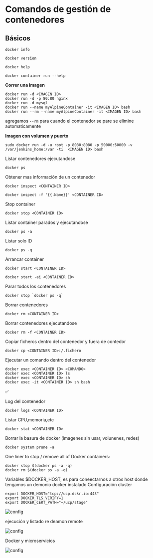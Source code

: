 Comandos de gestión de contenedores
==============

Básicos
-------------
```
docker info
```
```
docker version
```
```
docker help
```
```
docker container run --help
```

**Correr una imagen**

```
docker run -d <IMAGEN ID>
docker run -d -p 80:80 nginx
docker run -d mysql
docker run --name myAlpineContainer -it <IMAGEN ID> bash
docker run --rm --name myAlpineContainer -it <IMAGEN ID> bash
```
agregamos ```--rm``` para cuando el contenedor se pare se elimine automaticamente

**Imagen con volumen y puerto**
```
sudo docker run -d -u root -p 8080:8080 -p 50000:50000 -v /var/jenkins_home:/var -ti  <IMAGEN ID> bash 
```

Listar contenedores ejecutandose
```
docker ps
```
Obtener mas información de un contenedor
```
docker inspect <CONTAINER ID>
```
```
docker inspect -f '{{.Name}}' <CONTAINER ID>
```
Stop container
```
docker stop <CONTAINER ID>
```
Listar container parados y ejecutandose
```
docker ps -a
```
Listar solo ID
```
docker ps -q
```
Arrancar container
```
docker start <CONTAINER ID>
```
```
docker start -ai <CONTAINER ID>
```
Parar todos los contenedores
```
docker stop `docker ps -q`
```
Borrar contenedores 
```
docker rm <CONTAINER ID>
```
Borrar contenedores ejecutandose
```
docker rm -f <CONTAINER ID>
```
Copiar ficheros dentro del contenedor y fuera de contedor
```
docker cp <CONTAINER ID>:/.fichero
```
Ejecutar un comando dentro del contenedor
```
docker exec <CONTAINER ID> <COMANDO>
docker exec <CONTAINER ID> ls
docker exec <CONTAINER ID> sh
docker exec -it <CONTAINER ID> sh bash
```
:white_check_mark:

Log del contenedor

```
docker logs <CONTAINER ID>
```
Listar CPU,memoria,etc
```
docker stat <CONTAINER ID>
```
Borrar la basura de docker (imagenes sin usar, volunenes, redes)
```
docker system prune -a

```

One liner to stop / remove all of Docker containers:
```
docker stop $(docker ps -a -q)
docker rm $(docker ps -a -q)
```

Variables $DOCKER_HOST, es para coneectarnos a otros host donde tengamos un demonio docker instalado
Configuración cluster
```
export DOCKER_HOST="tcp://ucp.dckr.io:443"
export DOCKER_TLS_VERIFY=1
export DOCKER_CERT_PATH="~/ucp/stage"
```

![config](https://image.prntscr.com/image/sQNAL2F1SYKjg704xhOziw.png)

ejecución y listado re deamon remote

![config](https://image.prntscr.com/image/ZnMxI8eIRK6V66b124eDgQ.png)

Docker y microservicios

![config](https://image.prntscr.com/image/NFGbjRnxS0ejJyeN356KFw.png)